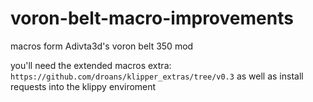 # voron-belt-macro-improvements
macros form Adivta3d's voron belt 350 mod

you'll need the extended macros extra: `https://github.com/droans/klipper_extras/tree/v0.3` as well as install requests into the klippy enviroment
